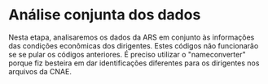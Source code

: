 # Análise conjunta dos dados

Nesta etapa, analisaremos os dados da ARS em conjunto às informações das condições econômicas dos dirigentes.
Estes códigos não funcionarão se se pular os códigos anteriores.
É preciso utilizar o "nameconverter" porque fiz besteira em dar identificações diferentes para os dirigentes nos arquivos da CNAE. 
